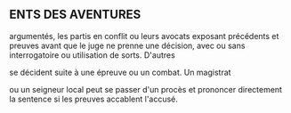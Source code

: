## ENTS DES AVENTURES


argumentés, les partis en conflit ou leurs avocats exposant
précédents et preuves avant que le juge ne prenne une décision,
avec ou sans interrogatoire ou utilisation de sorts. D'autres

se décident suite à une épreuve ou un combat. Un magistrat

ou un seigneur local peut se passer d'un procès et prononcer
directement la sentence si les preuves accablent l'accusé.
